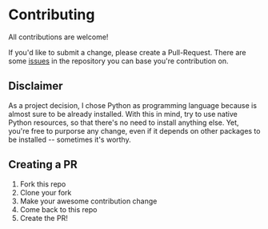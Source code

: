 # Contributing

All contributions are welcome!

If you'd like to submit a change, please create a Pull-Request. There are some
[issues][1] in the repository you can base you're contribution on.

## Disclaimer

As a project decision, I chose Python as programming language because is almost
sure to be already installed. With this in mind, try to use native Python
resources, so that there's no need to install anything else.
Yet, you're free to purporse any change, even if it depends on other packages
to be installed -- sometimes it's worthy.

## Creating a PR

1. Fork this repo
2. Clone your fork
3. Make your awesome contribution change
4. Come back to this repo
5. Create the PR!





[1]: https://github.com/jooaodanieel/GCommit/issues
